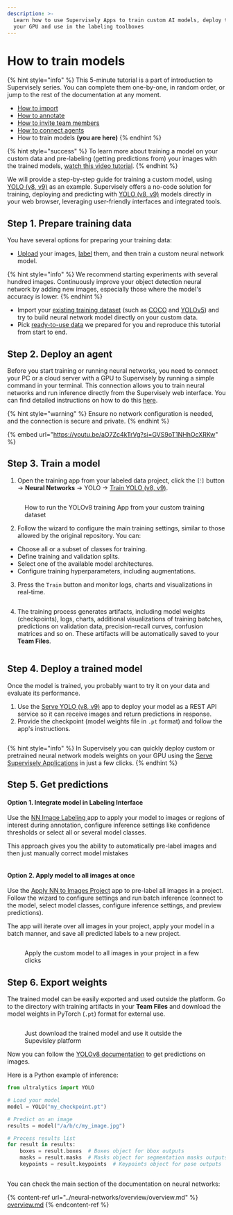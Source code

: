 ```yaml
---
description: >-
  Learn how to use Supervisely Apps to train custom AI models, deploy them on
  your GPU and use in the labeling toolboxes
---
```


# How to train models

{% hint style="info" %}
This 5-minute tutorial is a part of introduction to Supervisely series. You can complete them one-by-one, in random order, or jump to the rest of the documentation at any moment.

* [How to import](How-to-import.md)
* [How to annotate](How-to-annotate.md)
* [How to invite team members](Invite-member.md)
* [How to connect agents](connect-your-computer/)
* How to train models **(you are here)**
{% endhint %}

{% hint style="success" %}
To learn more about training a model on your custom data and pre-labeling (getting predictions from) your images with the trained models, [watch this video tutorial](https://youtu.be/Rsr8xWJ6s9I?si=6PudzCqY1C-lMcWa).
{% endhint %}

We will provide a step-by-step guide for training a custom model, using[ YOLO (v8, v9)](https://ecosystem.supervisely.com/apps/yolov8/train) as an example. Supervisely offers a no-code solution for training, deploying and predicting with [YOLO (v8, v9)](https://ecosystem.supervisely.com/apps/yolov8/train) models directly in your web browser, leveraging user-friendly interfaces and integrated tools.

## Step 1. Prepare training data

You have several options for preparing your training data:

* [Upload](How-to-import.md) your images, [label](How-to-annotate.md) them, and then train a custom neural network model.

{% hint style="info" %}
We recommend starting experiments with several hundred images. Continuously improve your object detection neural network by adding new images, especially those where the model's accuracy is lower.
{% endhint %}

* Import your [existing training dataset](https://ecosystem.supervisely.com/import) (such as [COCO](https://ecosystem.supervisely.com/apps/import-coco) and [YOLOv5](https://ecosystem.supervisely.com/apps/convert-yolov5-to-supervisely-format)) and try to build neural network model directly on your custom data.
* Pick [ready-to-use data](../data-organization/import/import/Import-sample-dataset.md) we prepared for you and reproduce this tutorial from start to end.

## Step 2. Deploy an agent

Before you start training or running neural networks, you need to connect your PC or a cloud server with a GPU to Supervisely by running a simple command in your terminal. This connection allows you to train neural networks and run inference directly from the Supervisely web interface. You can find detailed instructions on how to do this [here](connect-your-computer/).

{% hint style="warning" %}
Ensure no network configuration is needed, and the connection is secure and private.
{% endhint %}

{% embed url="https://youtu.be/aO7Zc4kTrVg?si=GVS9oT1NHhOcXRKw" %}

## Step 3. Train a model

1. Open the training app from your labeled data project, click the `[⫶]` button → **Neural Networks** → YOLO → [Train YOLO (v8, v9)](https://ecosystem.supervisely.com/apps/yolov8/train).

<figure><img src="../.gitbook/assets/context-menu-nn-yolo.png" alt=""><figcaption><p>How to run the YOLOv8 training App from your custom training dataset</p></figcaption></figure>

2. Follow the wizard to configure the main training settings, similar to those allowed by the original repository. You can:

* Choose all or a subset of classes for training.
* Define training and validation splits.
* Select one of the available model architectures.
* Configure training hyperparameters, including augmentations.

3. Press the `Train` button and monitor logs, charts and visualizations in real-time.

<figure><img src="../.gitbook/assets/training-progress.png" alt=""><figcaption></figcaption></figure>

4. The training process generates artifacts, including model weights (checkpoints), logs, charts, additional visualizations of training batches, predictions on validation data, precision-recall curves, confusion matrices and so on. These artifacts will be automatically saved to your **Team Files**.

<figure><img src="../.gitbook/assets/files-art.png" alt=""><figcaption></figcaption></figure>

## Step 4. Deploy a trained model

Once the model is trained, you probably want to try it on your data and evaluate its performance.

1. Use the [Serve YOLO (v8, v9)](https://ecosystem.supervisely.com/apps/yolov8/serve) app to deploy your model as a REST API service so it can receive images and return predictions in response.
2. Provide the checkpoint (model weights file in `.pt` format) and follow the app's instructions.

<figure><img src="../.gitbook/assets/serve-yolo.png" alt=""><figcaption></figcaption></figure>

{% hint style="info" %}
In Supervisely you can quickly deploy custom or pretrained neural network models weights on your GPU using the [Serve Supervisely Applications](https://app.supervisely.com/nn/apps) in just a few clicks.
{% endhint %}

## Step 5. Get predictions

#### Option 1. Integrate model in Labeling Interface

Use the [NN Image Labeling ](https://ecosystem.supervisely.com/apps/nn-image-labeling/annotation-tool)app to apply your model to images or regions of interest during annotation, configure inference settings like confidence thresholds or select all or several model classes.

This approach gives you the ability to automatically pre-label images and then just manually correct model mistakes

<figure><img src="../.gitbook/assets/apply-nn.png" alt=""><figcaption></figcaption></figure>

#### **Option 2. Apply model to all images at once**

Use the [Apply NN to Images Project](https://ecosystem.supervisely.com/apps/nn-image-labeling/project-dataset) app to pre-label all images in a project. Follow the wizard to configure settings and run batch inference (connect to the model, select model classes, configure inference settings, and preview predictions).&#x20;

The app will iterate over all images in your project, apply your model in a batch manner, and save all predicted labels to a new project.

<figure><img src="../.gitbook/assets/apply-nn-to-all-images.png" alt=""><figcaption><p>Apply the custom model to all images in your project in a few clicks</p></figcaption></figure>

## Step 6. Export weights

The trained model can be easily exported and used outside the platform. Go to the directory with training artifacts in your **Team Files** and download the model weights in PyTorch (`.pt`) format for external use.&#x20;

<figure><img src="../.gitbook/assets/weights.png" alt=""><figcaption><p>Just download the trained model and use it outside the Supevisley platform</p></figcaption></figure>

Now you can follow the [YOLOv8 documentation](https://docs.ultralytics.com/modes/predict/) to get predictions on images.&#x20;

Here is a Python example of inference:

```python
from ultralytics import YOLO

# Load your model
model = YOLO("my_checkpoint.pt")

# Predict on an image
results = model("/a/b/c/my_image.jpg") 

# Process results list
for result in results:
    boxes = result.boxes  # Boxes object for bbox outputs
    masks = result.masks  # Masks object for segmentation masks outputs
    keypoints = result.keypoints  # Keypoints object for pose outputs
    
```

You can check the main section of the documentation on neural networks:

{% content-ref url="../neural-networks/overview/overview.md" %}
[overview.md](../neural-networks/overview/overview.md)
{% endcontent-ref %}
